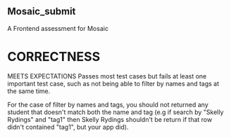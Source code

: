 ## Mosaic_submit
A Frontend assessment for Mosaic

# CORRECTNESS
MEETS EXPECTATIONS
Passes most test cases but fails at least one important test case, such as not being able to filter by names and tags at the same time.

For the case of filter by names and tags, you should not returned any student that doesn't match both the name and 
tag (e.g if search by "Skelly Rydings" and "tag1" then Skelly Rydings shouldn't be return if that row didn't contained "tag1", but your app did).


